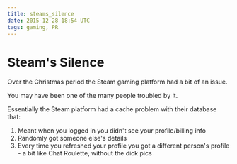 ```yaml
---
title: steams_silence
date: 2015-12-28 18:54 UTC
tags: gaming, PR
---
```


# Steam's Silence

Over the Christmas period the Steam gaming platform had a bit of an issue.


You may have been one of the many people troubled by it.


Essentially the Steam platform had a cache problem with their database that:

1. Meant when you logged in you didn't see your profile/billing info
2. Randomly got someone else's details
3. Every time you refreshed your profile you got a different person's profile - a bit like Chat Roulette, without the dick pics

